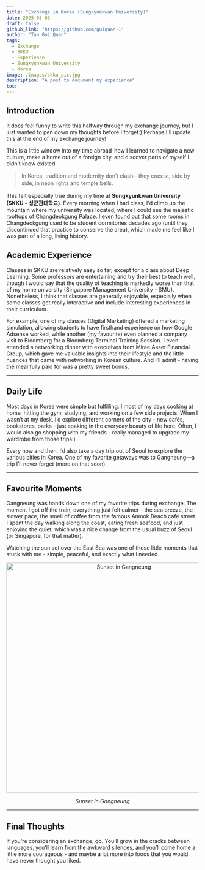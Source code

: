 ```yaml
---
title: "Exchange in Korea (Sungkyunkwan University)"
date: 2025-05-03
draft: false
github_link: "https://github.com/guiquan-1"
author: "Tan Gui Quan"
tags:
  - Exchange
  - SKKU
  - Experience
  - Sungkyunkwan University
  - Korea
image: /images/skku_pic.jpg
description: "A post to document my experience"
toc: 
---
```


## Introduction
It does feel funny to write this halfway through my exchange journey, but I just wanted to pen down my thoughts before I forget:) Perhaps I'll update this at the end of my exchange journey!

This is a little window into my time abroad-how I learned to navigate a new culture, make a home out of a foreign city, and discover parts of myself I didn’t know existed.

<blockquote style="font-size: 1em; line-height: 1.4;">
  In Korea, tradition and modernity don’t clash—they coexist, side by side, in neon lights and temple bells.
</blockquote>

This felt especially true during my time at <b>Sungkyunkwan University (SKKU - 성균관대학교)</b>. Every morning when I had class, I'd climb up the mountain where my university was located, where I could see the majestic rooftops of Changdeokgung Palace. I even found out that some rooms in Changdeokgung used to be student dormitories decades ago (until they discontinued that practice to conserve the area), which made me feel like I was part of a long, living history.

## Academic Experience
Classes in SKKU are relatively easy so far, except for a class about Deep Learning. Some professors are entertaining and try their best to teach well, though I would say that the quality of teaching is markedly worse than that of my home university (Singapore Management University - SMU). Nonetheless, I think that classes are generally enjoyable, especially when some classes get really interactive and include interesting experiences in their curriculum.

For example, one of my classes (Digital Marketing) offered a marketing simulation, allowing students to have firsthand experience on how Google Adsense worked, while another (my favourite) even planned a company visit to Bloomberg for a Bloomberg Terminal Training Session. I even attended a networking dinner with executives from Mirae Asset Financial Group, which gave me valuable insights into their lifestyle and the little nuances that came with networking in Korean culture. And I’ll admit - having the meal fully paid for was a pretty sweet bonus.

---
## Daily Life
Most days in Korea were simple but fulfilling. I most of my days cooking at home, hitting the gym, studying, and working on a few side projects. When I wasn’t at my desk, I’d explore different corners of the city - new cafés, bookstores, parks - just soaking in the everyday beauty of life here. Often, I would also go shopping with my friends - really managed to upgrade my wardrobe from those trips:)

Every now and then, I’d also take a day trip out of Seoul to explore the various cities in Korea. One of my favorite getaways was to Gangneung—a trip I’ll never forget (more on that soon).

---

## Favourite Moments
Gangneung was hands down one of my favorite trips during exchange. The moment I got off the train, everything just felt calmer - the sea breeze, the slower pace, the smell of coffee from the famous Anmok Beach café street. I spent the day walking along the coast, eating fresh seafood, and just enjoying the quiet, which was a nice change from the usual buzz of Seoul (or Singapore, for that matter). 

Watching the sun set over the East Sea was one of those little moments that stuck with me - simple, peaceful, and exactly what I needed.
<p style="text-align: center;">
  <img src="/images/gangneung_pic_2.png" alt="Sunset in Gangneung" style="width: 600px;">
</p>
<p style="text-align: center;">
  <i>Sunset in Gangneung</i>
</p>

---

## Final Thoughts
If you're considering an exchange, go. You’ll grow in the cracks between languages, you’ll learn from the awkward silences, and you’ll come home a little more courageous - and maybe a lot more into foods that you would have never thought you liked.

